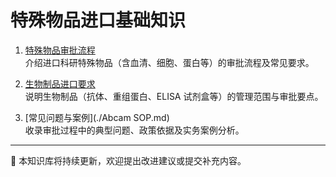 # 特殊物品进口基础知识

1. [特殊物品审批流程](./特殊物品基础知识.md)  
   介绍进口科研特殊物品（含血清、细胞、蛋白等）的审批流程及常见要求。

2. [生物制品进口要求](./Abcam合规要点记录.md)  
   说明生物制品（抗体、重组蛋白、ELISA 试剂盒等）的管理范围与审批要点。

3. [常见问题与案例](./Abcam SOP.md)  
   收录审批过程中的典型问题、政策依据及实务案例分析。

---

📄 本知识库将持续更新，欢迎提出改进建议或提交补充内容。
